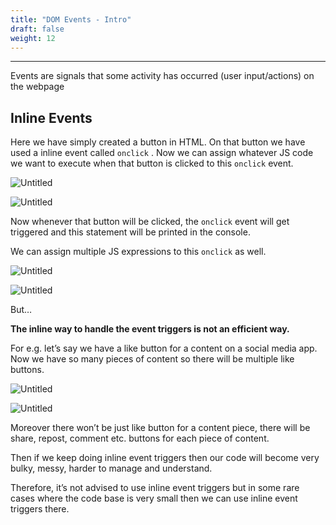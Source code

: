 ```yaml
---
title: "DOM Events - Intro"
draft: false
weight: 12
---
```


---

Events are signals that some activity has occurred (user input/actions) on the webpage

## Inline Events

Here we have simply created a button in HTML. On that button we have used a inline event called `onclick` . Now we can assign whatever JS code we want to execute when that button is clicked to this `onclick` event.

![Untitled](../../../../images/notes/dom-events-intro/1.png)

![Untitled](../../../../images/notes/dom-events-intro/2.png)

Now whenever that button will be clicked, the `onclick` event will get triggered and this statement will be printed in the console.

We can assign multiple JS expressions to this `onclick` as well.

![Untitled](../../../../images/notes/dom-events-intro/3.png)

![Untitled](../../../../images/notes/dom-events-intro/4.png)

But…

**The inline way to handle the event triggers is not an efficient way.**

For e.g. let’s say we have a like button for a content on a social media app. Now we have so many pieces of content so there will be multiple like buttons.

![Untitled](../../../../images/notes/dom-events-intro/5.png)

![Untitled](../../../../images/notes/dom-events-intro/6.png)

Moreover there won’t be just like button for a content piece, there will be share, repost, comment etc. buttons for each piece of content.

Then if we keep doing inline event triggers then our code will become very bulky, messy, harder to manage and understand.

Therefore, it’s not advised to use inline event triggers but in some rare cases where the code base is very small then we can use inline event triggers there.